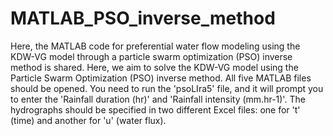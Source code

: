 # MATLAB_PSO_inverse_method
Here, the MATLAB code for preferential water flow modeling using the KDW-VG model through a particle swarm optimization (PSO) inverse method is shared.
Here, we aim to solve the KDW-VG model using the Particle Swarm Optimization (PSO) inverse method.
All five MATLAB files should be opened.
You need to run the 'psoLIra5' file, and it will prompt you to enter the 'Rainfall duration (hr)' and 'Rainfall intensity (mm.hr-1)'.
The hydrographs should be specified in two different Excel files: one for 't' (time) and another for 'u' (water flux).
